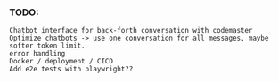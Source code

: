 ### TODO: 
    Chatbot interface for back-forth conversation with codemaster
    Optimize chatbots -> use one conversation for all messages, maybe softer token limit.
    error handling
    Docker / deployment / CICD
    Add e2e tests with playwright??